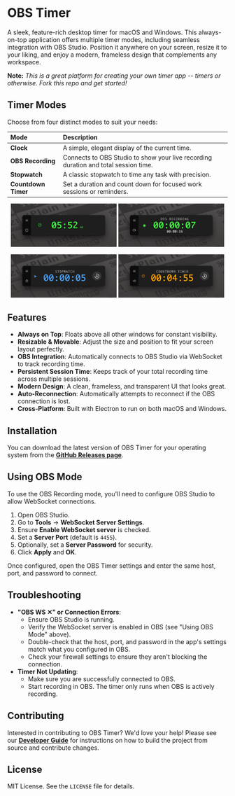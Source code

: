 # OBS Timer

A sleek, feature-rich desktop timer for macOS and Windows. This always-on-top application offers multiple timer modes, including seamless integration with OBS Studio. Position it anywhere on your screen, resize it to your liking, and enjoy a modern, frameless design that complements any workspace.

**Note:** _This is a great platform for creating your own timer app -- timers or otherwise. Fork this repo and get started!_

## Timer Modes

Choose from four distinct modes to suit your needs:

| Mode              | Description                                                                              |
| :---------------- | :--------------------------------------------------------------------------------------- |
| **Clock**         | A simple, elegant display of the current time.                                           |
| **OBS Recording** | Connects to OBS Studio to show your live recording duration and total session time.      |
| **Stopwatch**     | A classic stopwatch to time any task with precision.                                     |
| **Countdown Timer** | Set a duration and count down for focused work sessions or reminders.                    |

<p align="center">
  <img src="docs/images/clock.png" alt="Clock Mode" width="48%">
  <img src="docs/images/obs.png" alt="OBS Recording Mode" width="48%">
</p>
<p align="center">
  <img src="docs/images/stopwatch.png" alt="Stopwatch Mode" width="48%">
  <img src="docs/images/timer.png" alt="Countdown Timer Mode" width="48%">
</p>

## Features

- **Always on Top**: Floats above all other windows for constant visibility.
- **Resizable & Movable**: Adjust the size and position to fit your screen layout perfectly.
- **OBS Integration**: Automatically connects to OBS Studio via WebSocket to track recording time.
- **Persistent Session Time**: Keeps track of your total recording time across multiple sessions.
- **Modern Design**: A clean, frameless, and transparent UI that looks great.
- **Auto-Reconnection**: Automatically attempts to reconnect if the OBS connection is lost.
- **Cross-Platform**: Built with Electron to run on both macOS and Windows.

## Installation

You can download the latest version of OBS Timer for your operating system from the **[GitHub Releases page](https://github.com/your-username/obs-timer-electron/releases)**.

## Using OBS Mode

To use the OBS Recording mode, you'll need to configure OBS Studio to allow WebSocket connections.

1.  Open OBS Studio.
2.  Go to **Tools** → **WebSocket Server Settings**.
3.  Ensure **Enable WebSocket server** is checked.
4.  Set a **Server Port** (default is `4455`).
5.  Optionally, set a **Server Password** for security.
6.  Click **Apply** and **OK**.

Once configured, open the OBS Timer settings and enter the same host, port, and password to connect.

## Troubleshooting

-   **"OBS WS ✕" or Connection Errors**:
    *   Ensure OBS Studio is running.
    *   Verify the WebSocket server is enabled in OBS (see "Using OBS Mode" above).
    *   Double-check that the host, port, and password in the app's settings match what you configured in OBS.
    *   Check your firewall settings to ensure they aren't blocking the connection.
-   **Timer Not Updating**:
    *   Make sure you are successfully connected to OBS.
    *   Start recording in OBS. The timer only runs when OBS is actively recording.

## Contributing

Interested in contributing to OBS Timer? We'd love your help! Please see our [**Developer Guide**](docs/DEVELOPMENT.md) for instructions on how to build the project from source and contribute changes.

## License

MIT License. See the `LICENSE` file for details.
